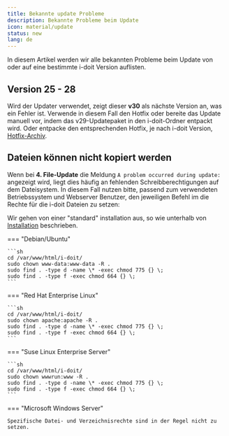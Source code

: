 ```yaml
---
title: Bekannte update Probleme
description: Bekannte Probleme beim Update
icon: material/update
status: new
lang: de
---
```


In diesem Artikel werden wir alle bekannten Probleme beim Update von oder auf eine bestimmte i-doit Version auflisten.

## Version 25 - 28

Wird der Updater verwendet, zeigt dieser **v30** als nächste Version an, was ein Fehler ist.
Verwende in diesem Fall den Hotfix oder bereite das Update manuell vor, indem das v29-Updatepaket in den i-doit-Ordner entpackt wird.
Oder entpacke den entsprechenden Hotfix, je nach i-doit Version, [Hotfix-Archiv](../hotfixes/hotfix-archiv/index.md).

## Dateien können nicht kopiert werden

Wenn bei **4. File-Update** die Meldung `A problem occurred during update:` angezeigt wird, liegt dies häufig an fehlenden Schreibberechtigungen auf dem Dateisystem.
In diesem Fall nutzen bitte, passend zum verwendeten Betriebssystem und Webserver Benutzer, den jeweiligen Befehl im die Rechte für die i-doit Dateien zu setzen:

Wir gehen von einer "standard" installation aus, so wie unterhalb von [Installation](../../installation/index.md) beschrieben.

=== "Debian/Ubuntu"

    ```sh
    cd /var/www/html/i-doit/
    sudo chown www-data:www-data -R .
    sudo find . -type d -name \* -exec chmod 775 {} \;
    sudo find . -type f -exec chmod 664 {} \;
    ```

=== "Red Hat Enterprise Linux"

    ```sh
    cd /var/www/html/i-doit/
    sudo chown apache:apache -R .
    sudo find . -type d -name \* -exec chmod 775 {} \;
    sudo find . -type f -exec chmod 664 {} \;
    ```

=== "Suse Linux Enterprise Server"

    ```sh
    cd /var/www/html/i-doit/
    sudo chown wwwrun:www -R .
    sudo find . -type d -name \* -exec chmod 775 {} \;
    sudo find . -type f -exec chmod 664 {} \;
    ```

=== "Microsoft Windows Server"

    Spezifische Datei- und Verzeichnisrechte sind in der Regel nicht zu setzen.
